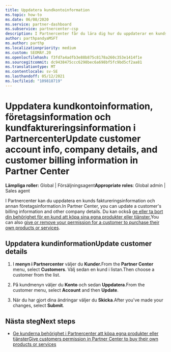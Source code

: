 ```yaml
---
title: Uppdatera kundkontoinformation
ms.topic: how-to
ms.date: 06/08/2020
ms.service: partner-dashboard
ms.subservice: partnercenter-csp
description: I Partnercenter får du lära dig hur du uppdaterar en kunds faktureringsinformation eller hur du uppdaterar företagsinformation.
author: parthpandyaMSFT
ms.author: parthp
ms.localizationpriority: medium
ms.custom: SEOMAY.20
ms.openlocfilehash: f3fd7a4adfb3e88b875c8178a260c353e1414f1e
ms.sourcegitcommit: dc9438475ccc6298bec6a698bf5fc9bd5cf2aa81
ms.translationtype: MT
ms.contentlocale: sv-SE
ms.lasthandoff: 05/12/2021
ms.locfileid: "109818719"
---
```

# <a name="update-customer-account-info-company-details-and-customer-billing-information-in-partner-center"></a><span data-ttu-id="b38e7-103">Uppdatera kundkontoinformation, företagsinformation och kundfaktureringsinformation i Partnercenter</span><span class="sxs-lookup"><span data-stu-id="b38e7-103">Update customer account info, company details, and customer billing information in Partner Center</span></span>

<span data-ttu-id="b38e7-104">**Lämpliga roller:** Global | Försäljningsagent</span><span class="sxs-lookup"><span data-stu-id="b38e7-104">**Appropriate roles**: Global admin | Sales agent</span></span>

<span data-ttu-id="b38e7-105">I Partnercenter kan du uppdatera en kunds faktureringsinformation och annan företagsinformation.</span><span class="sxs-lookup"><span data-stu-id="b38e7-105">In Partner Center, you can update a customer's billing information and other company details.</span></span> <span data-ttu-id="b38e7-106">Du kan också [ge eller ta bort din behörighet för en kund att köpa sina egna produkter eller tjänster.](give-customers-permission.md)</span><span class="sxs-lookup"><span data-stu-id="b38e7-106">You can also [give or remove your permission for a customer to purchase their own products or services](give-customers-permission.md).</span></span>

## <a name="update-customer-details"></a><span data-ttu-id="b38e7-107">Uppdatera kundinformation</span><span class="sxs-lookup"><span data-stu-id="b38e7-107">Update customer details</span></span>

1. <span data-ttu-id="b38e7-108">I **menyn i Partnercenter** väljer du **Kunder.**</span><span class="sxs-lookup"><span data-stu-id="b38e7-108">From the **Partner Center** menu, select **Customers**.</span></span> <span data-ttu-id="b38e7-109">Välj sedan en kund i listan.</span><span class="sxs-lookup"><span data-stu-id="b38e7-109">Then choose a customer from the list.</span></span>

2. <span data-ttu-id="b38e7-110">På kundmenyn väljer du **Konto** och sedan **Uppdatera**.</span><span class="sxs-lookup"><span data-stu-id="b38e7-110">From the customer menu, select **Account** and then **Update**.</span></span>

3. <span data-ttu-id="b38e7-111">När du har gjort dina ändringar väljer du **Skicka**.</span><span class="sxs-lookup"><span data-stu-id="b38e7-111">After you've made your changes, select **Submit**.</span></span>

## <a name="next-steps"></a><span data-ttu-id="b38e7-112">Nästa steg</span><span class="sxs-lookup"><span data-stu-id="b38e7-112">Next steps</span></span>

- [<span data-ttu-id="b38e7-113">Ge kunderna behörighet i Partnercenter att köpa egna produkter eller tjänster</span><span class="sxs-lookup"><span data-stu-id="b38e7-113">Give customers permission in Partner Center to buy their own products or services</span></span>](give-customers-permission.md)